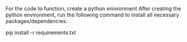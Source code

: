 For the code to function, create a python enivronment
After creating the python environment, run the following command to install all necessary packages/dependencies:

pip install -r requirements.txt
